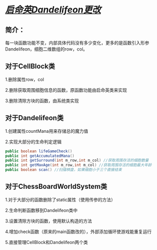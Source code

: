 # <u>***启命英***</u><u>***Dandelifeon更改***</u>

## 简介：

每一块函数功能不变，内部具体代码没有多少变化，更多的是函数引入形参Dandelifeon，细胞二维数组的row，col。



## 对于CellBlock类

1.删除属性row，col

2.删除获取周围细胞信息的函数，原函数功能由启命英类来实现

3.删除清除方块的函数，由系统类实现



## 对于Dandelifeon类

1.创建属性countMana用来存储总的魔力值

2.实现大部分的生命判定逻辑

```Java
public boolean lifeGameCheck()
public int getAccumulatedMana()
public int getSurround(int m_row,int m_col) //获取周围存活的细胞数量
public int getMaxAge(int m_row,int m_col) //获取周围存活的细胞最大年龄
public boolean scan() //扫描棋盘，如果细胞小于三个直接结束
```



## 对于ChessBoardWorldSystem类

1.对于大部分的函数删除了static属性（使用传参的方法）

2.生命判断函数移到Dandelifeon类中

3.设置清除方块的函数，使用默认构造的方法

4.增加check函数（原来的main函数改的），外部添加循环使游戏能重复运行

5.直接管理CellBlock和Dandelifeon两个类
